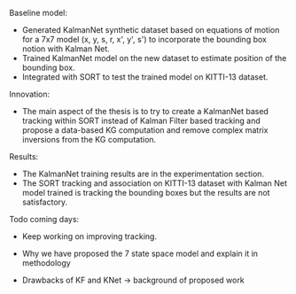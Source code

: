 Baseline model:
- Generated KalmanNet synthetic dataset based on equations of motion for a 7x7 model (x, y, s, r, x', y', s') to incorporate the bounding box notion with Kalman Net.
- Trained KalmanNet model on the new dataset to estimate position of the bounding box.
- Integrated with SORT to test the trained model on KITTI-13 dataset.

Innovation:
- The main aspect of the thesis is to try to create a KalmanNet based tracking within SORT instead of Kalman Filter based tracking and propose a data-based KG computation and remove  complex matrix inversions from the KG computation.

Results:
- The KalmanNet training results are in the experimentation section.
- The SORT tracking and association on KITTI-13 dataset with Kalman Net model trained is tracking the bounding boxes but the results are not satisfactory.

Todo coming days:
- Keep working on improving tracking.




- Why we have proposed the 7 state space model and explain it in methodology
- Drawbacks of KF and KNet -> background of proposed work